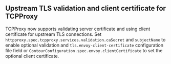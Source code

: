 ## Upstream TLS validation and client certificate for TCPProxy

TCPProxy now supports validating server certificate and using client certificate for upstream TLS connections.
Set `httpproxy.spec.tcpproxy.services.validation.caSecret` and `subjectName` to enable optional validation and `tls.envoy-client-certificate` configuration file field or `ContourConfiguration.spec.envoy.clientCertificate` to set the optional client certificate.
